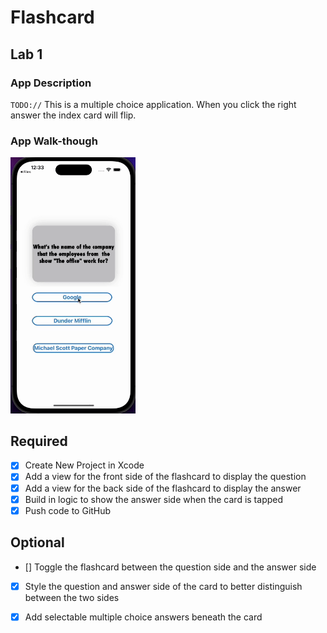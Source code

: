 # Flashcard
## Lab 1

### App Description
`TODO://` This is a multiple choice application. When you click the right answer the index card will flip. 

### App Walk-though

<img src="https://github.com/Edv23/Flashcards/blob/main/ezgif.com-gif-maker.gif" width=200><br>

## Required
- [x] Create New Project in Xcode
- [x] Add a view for the front side of the flashcard to display the question
- [x] Add a view for the back side of the flashcard to display the answer
- [x] Build in logic to show the answer side when the card is tapped
- [x] Push code to GitHub
## Optional
- [] Toggle the flashcard between the question side and the answer side 
- [x] Style the question and answer side of the card to better distinguish between the two sides
- [x] Add selectable multiple choice answers beneath the card

